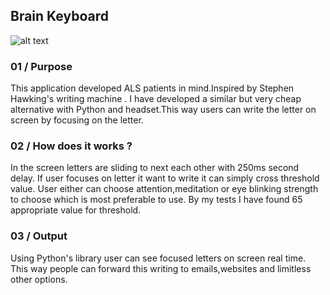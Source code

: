 ## Brain Keyboard
![alt text](https://i.ibb.co/rFhcy7d/slaytagidecek1-1203.png)

### 01 / Purpose

This application developed ALS patients in mind.Inspired by Stephen Hawking's writing machine . I have developed a similar but very cheap alternative with Python and headset.This way users can write the letter on screen by focusing on the letter.

### 02 / How does it works ?

In the screen letters are sliding to next each other with 250ms second delay. If user focuses on letter it want to write it can simply cross threshold value.
User either can choose attention,meditation or eye blinking strength to choose which is most preferable to use. 
By my tests I have found 65 appropriate value for threshold.

### 03 / Output

Using Python's library user can see focused letters on screen real time.
This way people can forward this writing to emails,websites and limitless other options.
